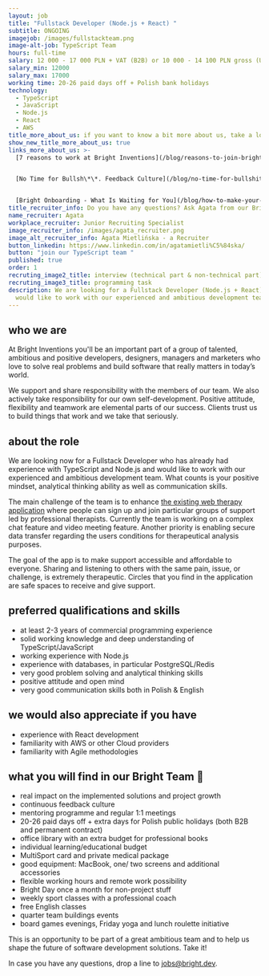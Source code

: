 ```yaml
---
layout: job
title: "Fullstack Developer (Node.js + React) "
subtitle: ONGOING
imagejob: /images/fullstackteam.png
image-alt-job: TypeScript Team
hours: full-time
salary: 12 000 - 17 000 PLN + VAT (B2B) or 10 000 - 14 100 PLN gross (UoP)
salary_min: 12000
salary_max: 17000
working time: 20-26 paid days off + Polish bank holidays
technology:
  - TypeScript
  - JavaScript
  - Node.js
  - React
  - AWS
title_more_about_us: if you want to know a bit more about us, take a look below 🙋🏻‍♀️🙋🏻‍♂️
show_new_title_more_about_us: true
links_more_about_us: >-
  [7 reasons to work at Bright Inventions](/blog/reasons-to-join-bright)


  [No Time for Bullsh\*\*. Feedback Culture](/blog/no-time-for-bullshit-feedback-culture/)


  [Bright Onboarding - What Is Waiting for You](/blog/how-to-make-your-onboarding-bright)
title_recruiter_info: Do you have any questions? Ask Agata from our Bright team!
name_recruiter: Agata
workplace_recruiter: Junior Recruiting Specialist
image_recruiter_info: /images/agata_recruiter.png
image_alt_recruiter_info: Agata Mietlińska - a Recruiter
button_linkedin: https://www.linkedin.com/in/agatamietli%C5%84ska/
button: "join our TypeScript team "
published: true
order: 1
recruting_image2_title: interview (technical part & non-technical part)
recruting_image3_title: programming task
description: We are looking for a Fullstack Developer (Node.js + React) who
  would like to work with our experienced and ambitious development team.
---
```

## who we are

At Bright Inventions you'll be an important part of a group of talented, ambitious and positive developers, designers, managers and marketers who love to solve real problems and build software that really matters in today’s world. 

We support and share responsibility with the members of our team. We also actively take responsibility for our own self-development. Positive attitude, flexibility and teamwork are elemental parts of our success. Clients trust us to build things that work and we take that seriously. 

## about the role

We are looking now for a Fullstack Developer who has already had experience with TypeScript and Node.js and would like to work with our experienced and ambitious development team. What counts is your positive mindset, analytical thinking ability as well as communication skills.

The main challenge of the team is to enhance [the existing web therapy application](https://circlesup.com/) where people can sign up and join particular groups of support led by professional therapists. Currently the team is working on a complex chat feature and video meeting feature. Another priority is enabling secure data transfer regarding the users conditions for therapeutical analysis purposes. 

The goal of the app is to make support accessible and affordable to everyone. Sharing and listening to others with the same pain, issue, or challenge, is extremely therapeutic. Circles that you find in the application are safe spaces to receive and give support. 

## preferred qualifications and skills

* at least 2-3 years of commercial programming experience
* solid working knowledge and deep understanding of TypeScript/JavaScript
* working experience with Node.js
* experience with databases, in particular PostgreSQL/Redis
* very good problem solving and analytical thinking skills
* positive attitude and open mind
* very good communication skills both in Polish & English

## we would also appreciate if you have

* experience with React development 
* familiarity with AWS or other Cloud providers
* familiarity with Agile methodologies

## what you will find in our Bright Team 🧡

* real impact on the implemented solutions and project growth
* continuous feedback culture
* mentoring programme  and regular 1:1 meetings
* 20-26 paid days off + extra days for Polish public holidays (both B2B and permanent contract) 
* office library with an extra budget for professional books
* individual learning/educational budget
* MultiSport card and private medical package
* good equipment: MacBook, one/ two screens and additional accessories
* flexible working hours and remote work possibility
* Bright Day once a month for non-project stuff
* weekly sport classes with a professional coach
* free English classes
* quarter team buildings events
* board games evenings, Friday yoga and lunch roulette initiative

This is an opportunity to be part of a great ambitious team and to help us shape the future of software development solutions. Take it! 

In case you have any questions, drop a line to jobs@bright.dev.
